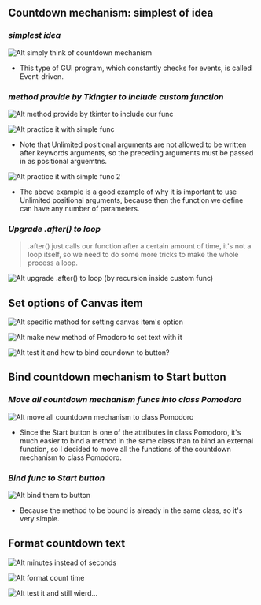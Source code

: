 ## **Countdown mechanism: simplest of idea**

### _simplest idea_

![Alt simply think of countdown mechanism](pic/01.jpg)

- This type of GUI program, which constantly checks for events, is called Event-driven.

### _method provide by Tkingter to include custom function_

![Alt method provide by tkinter to include our func](pic/02.jpg)

![Alt practice it with simple func](pic/03.jpg)

- Note that Unlimited positional arguments are not allowed to be written after keywords arguments, so the preceding arguments must be passed in as positional arguemtns.

![Alt practice it with simple func 2](pic/04.jpg)

- The above example is a good example of why it is important to use Unlimited positional arguments, because then the function we define can have any number of parameters.

### _Upgrade .after() to loop_

> .after() just calls our function after a certain amount of time, it's not a loop itself, so we need to do some more tricks to make the whole process a loop.

![Alt upgrade .after() to loop (by recursion inside custom func)](pic/05.jpg)

## **Set options of Canvas item**

![Alt specific method for setting canvas item's option](pic/06.jpg)

![Alt make new method of Pmodoro to set text with it](pic/07.jpg)

![Alt test it and how to bind coundown to button?](pic/08.jpg)

## **Bind countdown mechanism to Start button**

### _Move all countdown mechanism funcs into class Pomodoro_

![Alt move all countdown mechanism to class Pomodoro](pic/09.jpg)

- Since the Start button is one of the attributes in class Pomodoro, it's much easier to bind a method in the same class than to bind an external function, so I decided to move all the functions of the countdown mechanism to class Pomodoro.

### _Bind func to Start button_

![Alt bind them to button](pic/10.jpg)

- Because the method to be bound is already in the same class, so it's very simple.

## **Format countdown text**

![Alt minutes instead of seconds](pic/11.jpg)

![Alt format count time](pic/12.jpg)

![Alt test it and still wierd...](pic/13.jpg)
